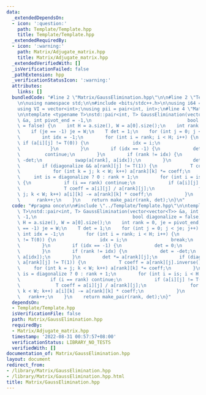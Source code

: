 ```yaml
---
data:
  _extendedDependsOn:
  - icon: ':question:'
    path: Template/Template.hpp
    title: Template/Template.hpp
  _extendedRequiredBy:
  - icon: ':warning:'
    path: Matrix/Adjugate_matrix.hpp
    title: Matrix/Adjugate_matrix.hpp
  _extendedVerifiedWith: []
  _isVerificationFailed: false
  _pathExtension: hpp
  _verificationStatusIcon: ':warning:'
  attributes:
    links: []
  bundledCode: "#line 2 \"Matrix/GaussElimination.hpp\"\n\n#line 2 \"Template/Template.hpp\"\
    \n\nusing namespace std;\n\n#include <bits/stdc++.h>\n\nusing i64 = long long;\n\
    using VI = vector<int>;\nusing pii = pair<int, int>;\n#line 4 \"Matrix/GaussElimination.hpp\"\
    \n\ntemplate <typename T>\nstd::pair<int, T> GaussElimination(vector<vector<T>>\
    \ &a, int pivot_end = -1,\n                                   bool diagonalize\
    \ = false) {\n    int H = a.size(), W = a[0].size();\n    int rank = 0, je = pivot_end;\n\
    \    if (je == -1) je = W;\n    T det = 1;\n    for (int j = 0; j < je; j++) {\n\
    \        int idx = -1;\n        for (int i = rank; i < H; i++) {\n           \
    \ if (a[i][j] != T(0)) {\n                idx = i;\n                break;\n \
    \           }\n        }\n        if (idx == -1) {\n            det = 0;\n   \
    \         continue;\n        }\n        if (rank != idx) {\n            det =\
    \ -det;\n            swap(a[rank], a[idx]);\n        }\n        det *= a[rank][j];\n\
    \        if (diagonalize && a[rank][j] != T(1)) {\n            T coeff = a[rank][j].inverse();\n\
    \            for (int k = j; k < W; k++) a[rank][k] *= coeff;\n        }\n   \
    \     int is = diagonalize ? 0 : rank + 1;\n        for (int i = is; i < H; i++)\
    \ {\n            if (i == rank) continue;\n            if (a[i][j] != T(0)) {\n\
    \                T coeff = a[i][j] / a[rank][j];\n                for (int k =\
    \ j; k < W; k++) a[i][k] -= a[rank][k] * coeff;\n            }\n        }\n  \
    \      rank++;\n    }\n    return make_pair(rank, det);\n}\n"
  code: "#pragma once\n\n#include \"../Template/Template.hpp\"\n\ntemplate <typename\
    \ T>\nstd::pair<int, T> GaussElimination(vector<vector<T>> &a, int pivot_end =\
    \ -1,\n                                   bool diagonalize = false) {\n    int\
    \ H = a.size(), W = a[0].size();\n    int rank = 0, je = pivot_end;\n    if (je\
    \ == -1) je = W;\n    T det = 1;\n    for (int j = 0; j < je; j++) {\n       \
    \ int idx = -1;\n        for (int i = rank; i < H; i++) {\n            if (a[i][j]\
    \ != T(0)) {\n                idx = i;\n                break;\n            }\n\
    \        }\n        if (idx == -1) {\n            det = 0;\n            continue;\n\
    \        }\n        if (rank != idx) {\n            det = -det;\n            swap(a[rank],\
    \ a[idx]);\n        }\n        det *= a[rank][j];\n        if (diagonalize &&\
    \ a[rank][j] != T(1)) {\n            T coeff = a[rank][j].inverse();\n       \
    \     for (int k = j; k < W; k++) a[rank][k] *= coeff;\n        }\n        int\
    \ is = diagonalize ? 0 : rank + 1;\n        for (int i = is; i < H; i++) {\n \
    \           if (i == rank) continue;\n            if (a[i][j] != T(0)) {\n   \
    \             T coeff = a[i][j] / a[rank][j];\n                for (int k = j;\
    \ k < W; k++) a[i][k] -= a[rank][k] * coeff;\n            }\n        }\n     \
    \   rank++;\n    }\n    return make_pair(rank, det);\n}"
  dependsOn:
  - Template/Template.hpp
  isVerificationFile: false
  path: Matrix/GaussElimination.hpp
  requiredBy:
  - Matrix/Adjugate_matrix.hpp
  timestamp: '2022-08-31 00:57:57+08:00'
  verificationStatus: LIBRARY_NO_TESTS
  verifiedWith: []
documentation_of: Matrix/GaussElimination.hpp
layout: document
redirect_from:
- /library/Matrix/GaussElimination.hpp
- /library/Matrix/GaussElimination.hpp.html
title: Matrix/GaussElimination.hpp
---
```

